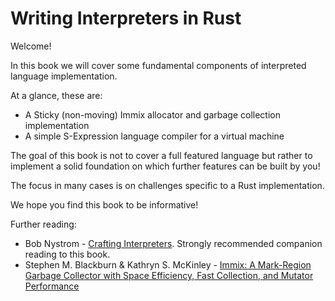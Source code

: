 # Writing Interpreters in Rust

Welcome!

In this book we will cover some fundamental components of interpreted language
implementation.

At a glance, these are:

* A Sticky (non-moving) Immix allocator and garbage collection implementation
* A simple S-Expression language compiler for a virtual machine

The goal of this book is not to cover a full featured language but rather to
implement a solid foundation on which further features can be built by you!

The focus in many cases is on challenges specific to a Rust implementation.

We hope you find this book to be informative!

Further reading:

* Bob Nystrom - [Crafting Interpreters](http://craftinginterpreters.com/).
  Strongly recommended companion reading to this book.
* Stephen M. Blackburn & Kathryn S. McKinley - 
  [Immix: A Mark-Region Garbage Collector with Space Efficiency, Fast Collection, and Mutator Performance](http://www.cs.utexas.edu/users/speedway/DaCapo/papers/immix-pldi-2008.pdf)
